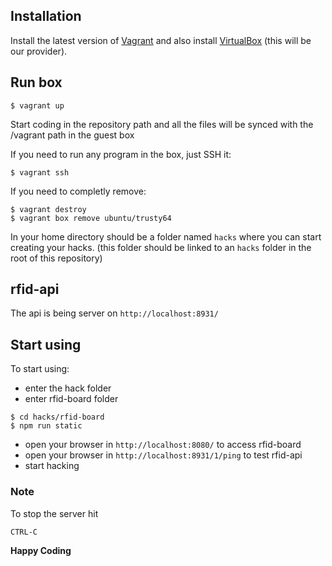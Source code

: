 ## Installation
Install the latest version of [Vagrant](https://www.vagrantup.com/downloads.html) and also install [VirtualBox](https://www.virtualbox.org/wiki/Downloads) (this will be our provider).


## Run box
```
$ vagrant up
```

Start coding in the repository path and all the files will be synced with the /vagrant path in the guest box

If you need to run any program in the box, just SSH it:

```
$ vagrant ssh
```

If you need to completly remove:

```
$ vagrant destroy
$ vagrant box remove ubuntu/trusty64
```

In your home directory should be a folder named `hacks` where you can start creating your hacks.
(this folder should be linked to an `hacks` folder in the root of this repository)

## rfid-api
The api is being server on `http://localhost:8931/`

## Start using
To start using:
- enter the hack folder
- enter rfid-board folder

```
$ cd hacks/rfid-board
$ npm run static
```

- open your browser in `http://localhost:8080/` to access rfid-board
- open your browser in `http://localhost:8931/1/ping` to test rfid-api
- start hacking

### Note
To stop the server hit
```
CTRL-C
```

**Happy Coding**
